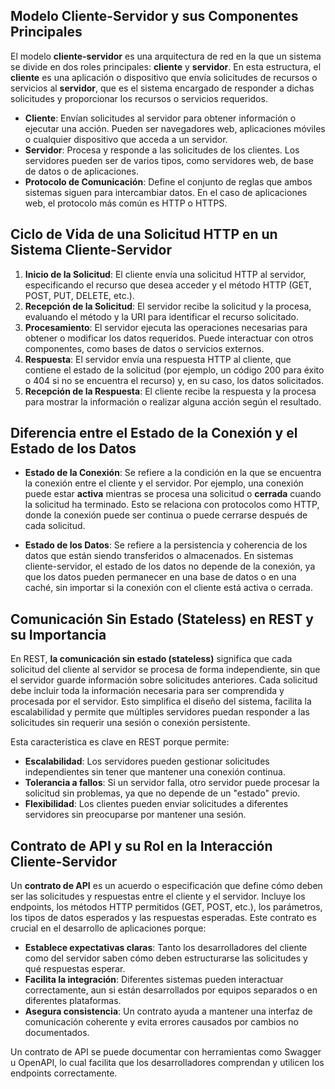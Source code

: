 ## Modelo Cliente-Servidor y sus Componentes Principales

El modelo **cliente-servidor** es una arquitectura de red en la que un sistema se divide en dos roles principales: **cliente** y **servidor**. En esta estructura, el **cliente** es una aplicación o dispositivo que envía solicitudes de recursos o servicios al **servidor**, que es el sistema encargado de responder a dichas solicitudes y proporcionar los recursos o servicios requeridos.

- **Cliente**: Envían solicitudes al servidor para obtener información o ejecutar una acción. Pueden ser navegadores web, aplicaciones móviles o cualquier dispositivo que acceda a un servidor.
- **Servidor**: Procesa y responde a las solicitudes de los clientes. Los servidores pueden ser de varios tipos, como servidores web, de base de datos o de aplicaciones.
- **Protocolo de Comunicación**: Define el conjunto de reglas que ambos sistemas siguen para intercambiar datos. En el caso de aplicaciones web, el protocolo más común es HTTP o HTTPS.

## Ciclo de Vida de una Solicitud HTTP en un Sistema Cliente-Servidor

1. **Inicio de la Solicitud**: El cliente envía una solicitud HTTP al servidor, especificando el recurso que desea acceder y el método HTTP (GET, POST, PUT, DELETE, etc.).
2. **Recepción de la Solicitud**: El servidor recibe la solicitud y la procesa, evaluando el método y la URI para identificar el recurso solicitado.
3. **Procesamiento**: El servidor ejecuta las operaciones necesarias para obtener o modificar los datos requeridos. Puede interactuar con otros componentes, como bases de datos o servicios externos.
4. **Respuesta**: El servidor envía una respuesta HTTP al cliente, que contiene el estado de la solicitud (por ejemplo, un código 200 para éxito o 404 si no se encuentra el recurso) y, en su caso, los datos solicitados.
5. **Recepción de la Respuesta**: El cliente recibe la respuesta y la procesa para mostrar la información o realizar alguna acción según el resultado.

## Diferencia entre el Estado de la Conexión y el Estado de los Datos

- **Estado de la Conexión**: Se refiere a la condición en la que se encuentra la conexión entre el cliente y el servidor. Por ejemplo, una conexión puede estar **activa** mientras se procesa una solicitud o **cerrada** cuando la solicitud ha terminado. Esto se relaciona con protocolos como HTTP, donde la conexión puede ser continua o puede cerrarse después de cada solicitud.
  
- **Estado de los Datos**: Se refiere a la persistencia y coherencia de los datos que están siendo transferidos o almacenados. En sistemas cliente-servidor, el estado de los datos no depende de la conexión, ya que los datos pueden permanecer en una base de datos o en una caché, sin importar si la conexión con el cliente está activa o cerrada.

## Comunicación Sin Estado (Stateless) en REST y su Importancia

En REST, **la comunicación sin estado (stateless)** significa que cada solicitud del cliente al servidor se procesa de forma independiente, sin que el servidor guarde información sobre solicitudes anteriores. Cada solicitud debe incluir toda la información necesaria para ser comprendida y procesada por el servidor. Esto simplifica el diseño del sistema, facilita la escalabilidad y permite que múltiples servidores puedan responder a las solicitudes sin requerir una sesión o conexión persistente.

Esta característica es clave en REST porque permite:
- **Escalabilidad**: Los servidores pueden gestionar solicitudes independientes sin tener que mantener una conexión continua.
- **Tolerancia a fallos**: Si un servidor falla, otro servidor puede procesar la solicitud sin problemas, ya que no depende de un "estado" previo.
- **Flexibilidad**: Los clientes pueden enviar solicitudes a diferentes servidores sin preocuparse por mantener una sesión.

## Contrato de API y su Rol en la Interacción Cliente-Servidor

Un **contrato de API** es un acuerdo o especificación que define cómo deben ser las solicitudes y respuestas entre el cliente y el servidor. Incluye los endpoints, los métodos HTTP permitidos (GET, POST, etc.), los parámetros, los tipos de datos esperados y las respuestas esperadas. Este contrato es crucial en el desarrollo de aplicaciones porque:

- **Establece expectativas claras**: Tanto los desarrolladores del cliente como del servidor saben cómo deben estructurarse las solicitudes y qué respuestas esperar.
- **Facilita la integración**: Diferentes sistemas pueden interactuar correctamente, aun si están desarrollados por equipos separados o en diferentes plataformas.
- **Asegura consistencia**: Un contrato ayuda a mantener una interfaz de comunicación coherente y evita errores causados por cambios no documentados.

Un contrato de API se puede documentar con herramientas como Swagger u OpenAPI, lo cual facilita que los desarrolladores comprendan y utilicen los endpoints correctamente.
